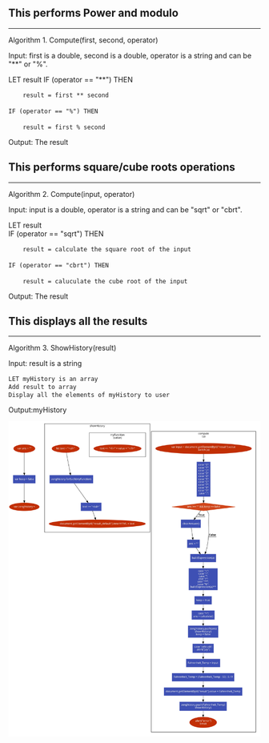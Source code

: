 
## This performs Power and modulo 
---
Algorithm 1. Compute(first, second, operator)

Input: first is a double, second is a double, operator is a string and can be "**" or "%".


LET result
    IF (operator == "**") THEN
    
        result = first ** second
        
    IF (operator == "%") THEN
    
        result = first % second  
        
Output: The result

## This performs  square/cube roots operations 
---
Algorithm 2. Compute(input, operator)

Input: input is a double, operator is a string and can be "sqrt" or "cbrt".


LET result   
    IF (operator == "sqrt") THEN
    
        result = calculate the square root of the input
        
    IF (operator == "cbrt") THEN
    
        result = caluculate the cube root of the input 
        
Output: The result




## This displays all the results
---

Algorithm 3. ShowHistory(result)

Input: result is a string

    LET myHistory is an array 
    Add result to array
    Display all the elements of myHistory to user
Output:myHistory

![flowchart](compute-1.jpg)

